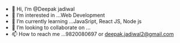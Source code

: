 - 👋 Hi, I’m @Deepak jadiwal
- 👀 I’m interested in ...Web Development
- 🌱 I’m currently learning ...JavaSript, React JS, Node js
- 💞️ I’m looking to collaborate on ...
- 📫 How to reach me ...9820080697 or deepak.jadiwal2@gmail.com

<!---
jadiwal/jadiwal is a ✨ special ✨ repository because its `README.md` (this file) appears on your GitHub profile.
You can click the Preview link to take a look at your changes.
--->
